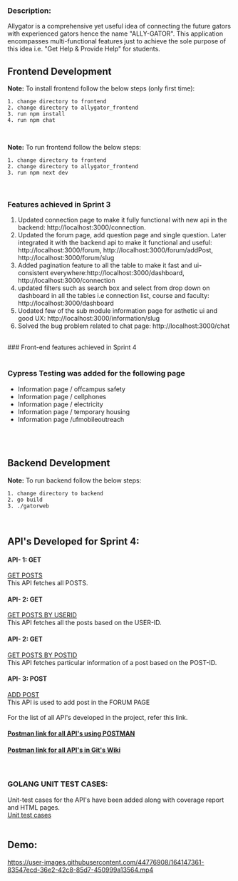 ### Description:
Allygator is a comprehensive yet useful idea of connecting the future gators with experienced gators hence the name "ALLY-GATOR". This application encompasses multi-functional features just to achieve the sole purpose of this idea i.e. "Get Help & Provide Help" for students.

## Frontend Development <br />

<b>Note:</b> To install frontend follow the below steps (only first time):<br/> 
```
1. change directory to frontend
2. change directory to allygator_frontend
3. run npm install
4. run npm chat
```
<br />

<b>Note:</b> To run frontend follow the below steps:<br/>
```
1. change directory to frontend
2. change directory to allygator_frontend
3. run npm next dev
```
<br />

### Features achieved in Sprint 3</br>
1. Updated connection page to make it fully functional with new api in the backend: http://localhost:3000/connection. 
2. Updated the forum page, add question page and single question. Later integrated it with the backend api to make it functional and useful: http://localhost:3000/forum, http://localhost:3000/forum/addPost, http://localhost:3000/forum/slug
3. Added pagination feature to all the table to make it fast and ui- consistent everywhere:http://localhost:3000/dashboard, http://localhost:3000/connection
4. updated filters such as search box and select from drop down on dashboard in all the tables i.e connection list, course and faculty: http://localhost:3000/dashboard
5. Uodated few of the sub module information page for asthetic ui and good UX: http://localhost:3000/information/slug 
7. Solved the bug problem related to chat page: http://localhost:3000/chat

</br >
### Front-end features achieved in Sprint 4</br>


</br >

### Cypress Testing was added for the following page</br> 
- Information page / offcampus safety 
- Information page / cellphones 
- Information page / electricity 
- Information page / temporary housing 
- Information page /ufmobileoutreach 
</br>
</br>

## Backend Development <br />
<b>Note:</b> To run backend follow the below steps:<br/>
```
1. change directory to backend 
2. go build 
3. ./gatorweb 
```
<br />

## API's Developed for Sprint 4: </br>
#### API- 1: GET</br>
[GET POSTS](https://documenter.getpostman.com/view/19334583/UVeGqkYL#3884a9cd-dc4f-4a93-a0e3-72a2be7946c0)</br>
This API fetches all POSTS.</br>       
#### API- 2: GET</br>
[GET POSTS BY USERID](https://documenter.getpostman.com/view/19334583/UVeGqkYL#3f70195f-570a-4cd2-a63d-19a5392c7d4a) </br>
This API fetches all the posts based on the USER-ID. </br>
#### API- 2: GET</br>
[GET POSTS BY POSTID](https://documenter.getpostman.com/view/19334583/UVeGqkYL#38613e3b-837a-4b93-bbfe-d3694be24d40) </br>
This API fetches particular information of a post based on the POST-ID. </br>
#### API- 3: POST</br>
[ADD POST](https://documenter.getpostman.com/view/19334583/UVeGqkYL#4a4be6df-a4cd-44f8-a87a-c35baeacb849) </br>
This API is used to add post in the FORUM PAGE </br>
</br>
For the list of all API's developed in the project, refer this link.
#### [Postman link for all API's using POSTMAN](https://documenter.getpostman.com/view/19334583/UVeGqkYL#5f2eba34-3aa7-4502-ab0c-d66b92ab0725)</br>
#### [Postman link for all API's in Git's Wiki](https://github.com/kovurusaisachin/AllyGator/wiki/API-documentation)</br>
</br>

### GOLANG UNIT TEST CASES: </br>
Unit-test cases for the API's have been added along with coverage report and HTML pages.</br>
[Unit test cases](https://github.com/kovurusaisachin/AllyGator/tree/main/Backend/coverage-report) </br>
</br>

## Demo: </br>
https://user-images.githubusercontent.com/44776908/164147361-83547ecd-36e2-42c8-85d7-450999a13564.mp4
